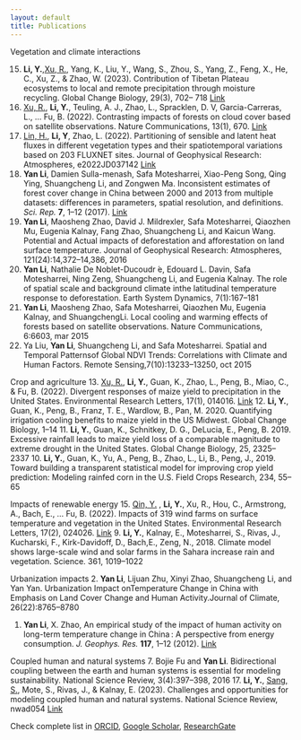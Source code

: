 ```yaml
---
layout: default
title: Publications
---
```

Vegetation and climate interactions

15. **Li, Y.**,<u>Xu, R.</u>, Yang, K., Liu, Y., Wang, S., Zhou, S., Yang, Z., Feng, X., He, C., Xu, Z., & Zhao, W. (2023). Contribution of Tibetan Plateau ecosystems to local and remote precipitation through moisture recycling. Global Change Biology, 29(3), 702– 718 [Link](https://onlinelibrary.wiley.com/doi/full/10.1111/gcb.16495)
14. <u>Xu, R.</u>, **Li, Y.**, Teuling, A. J., Zhao, L., Spracklen, D. V, Garcia-Carreras, L., … Fu, B. (2022). Contrasting impacts of forests on cloud cover based on satellite observations. Nature Communications, 13(1), 670. [Link](https://doi.org/10.1038/s41467-022-28161-7)
16. <u>Lin, H.</u>, **Li, Y**, Zhao, L. (2022). Partitioning of sensible and latent heat fluxes in different vegetation types and their spatiotemporal variations based on 203 FLUXNET sites. Journal of Geophysical Research: Atmospheres, e2022JD037142 [Link](https://onlinelibrary.wiley.com/doi/abs/10.1029/2022JD037142)
8.  **Yan Li**, Damien Sulla-menash, Safa Motesharrei, Xiao-Peng Song, Qing Ying, Shuangcheng Li, and Zongwen Ma. Inconsistent estimates of forest cover change in China between 2000 and 2013 from multiple datasets: differences in parameters, spatial resolution, and definitions. *Sci. Rep.* **7**, 1–12 (2017). [Link](https://doi.org/:10.1038/s41598-017-07732-5) 
6.  **Yan Li**, Maosheng Zhao, David J. Mildrexler, Safa Motesharrei, Qiaozhen Mu, Eugenia Kalnay, Fang Zhao, Shuangcheng Li, and Kaicun Wang. Potential and Actual impacts of deforestation and afforestation on land surface temperature. Journal of Geophysical Research: Atmospheres, 121(24):14,372–14,386, 2016
5.  **Yan Li**, Nathalie De Noblet-Ducoudr ́e, Edouard L. Davin, Safa Motesharrei, Ning Zeng, Shuangcheng Li, and Eugenia Kalnay. The role of spatial scale and background climate inthe latitudinal temperature response to deforestation. Earth System Dynamics, 7(1):167–181
4.  **Yan Li**, Maosheng Zhao, Safa Motesharrei, Qiaozhen Mu, Eugenia Kalnay, and ShuangchengLi. Local cooling and warming effects of forests based on satellite observations. Nature Communications, 6:6603, mar 2015
3.  Ya Liu, **Yan Li**, Shuangcheng Li, and Safa Motesharrei. Spatial and Temporal Patternsof Global NDVI Trends: Correlations with Climate and Human Factors. Remote Sensing,7(10):13233–13250, oct 2015

Crop and agriculture
13. <u>Xu, R.</u>, **Li, Y.**, Guan, K., Zhao, L., Peng, B., Miao, C., & Fu, B. (2022). Divergent responses of maize yield to precipitation in the United States. Environmental Research Letters, 17(1), 014016. [Link](https://doi.org/10.1088/1748-9326/ac3cee)
12. **Li, Y.**, Guan, K., Peng, B., Franz, T. E., Wardlow, B., Pan, M. 2020. Quantifying irrigation cooling benefits to maize yield in the US Midwest. Global Change Biology, 1–14
11. **Li, Y.**, Guan, K., Schnitkey, D. G., DeLucia, E., Peng, B. 2019. Excessive rainfall leads to maize yield loss of a comparable magnitude to extreme drought in the United States. Global Change Biology, 25, 2325–2337
10. **Li, Y.**, Guan, K., Yu, A., Peng, B., Zhao, L., Li, B., Peng, J., 2019. Toward building a transparent statistical model for improving crop yield prediction: Modeling rainfed corn in the U.S. Field Crops Research, 234, 55–65

Impacts of renewable energy
15. <u>Qin, Y.</u> , **Li, Y.**, Xu, R., Hou, C., Armstrong, A., Bach, E., … Fu, B. (2022). Impacts of 319 wind farms on surface temperature and vegetation in the United States. Environmental Research Letters, 17(2), 024026. [Link](https://iopscience.iop.org/article/10.1088/1748-9326/ac49ba)
9. **Li, Y.**, Kalnay, E., Motesharrei, S., Rivas, J., Kucharski, F., Kirk-Davidoff, D., Bach,E., Zeng, N., 2018. Climate model shows large-scale wind and solar farms in the Sahara increase rain and vegetation. Science. 361, 1019–1022

Urbanization impacts
2.  **Yan Li**, Lijuan Zhu, Xinyi Zhao, Shuangcheng Li, and Yan Yan. Urbanization Impact onTemperature Change in China with Emphasis on Land Cover Change and Human Activity.Journal of Climate, 26(22):8765–8780
1.  **Yan Li**, X. Zhao, An empirical study of the impact of human activity on long-term temperature change in China : A perspective from energy consumption. *J. Geophys. Res.* **117**, 1–12 (2012). [Link](http://onlinelibrary.wiley.com/doi/10.1029/2012JD018132/abstract)

Coupled human and natural systems
7.  Bojie Fu and **Yan Li**. Bidirectional coupling between the earth and human systems is essential for modeling sustainability. National Science Review, 3(4):397–398, 2016
17. **Li, Y.**, <u>Sang, S.</u>, Mote, S., Rivas, J., & Kalnay, E. (2023). Challenges and opportunities for modeling coupled human and natural systems. National Science Review, nwad054 [Link](https://doi.org/10.1093/nsr/nwad054)

Check complete list in [ORCID](http://orcid.org/0000-0002-6336-0981), [Google Scholar](https://scholar.google.com/citations?user=hhNjw4MAAAAJ&hl=en), [ResearchGate](https://www.researchgate.net/profile/Yan_Li282)
